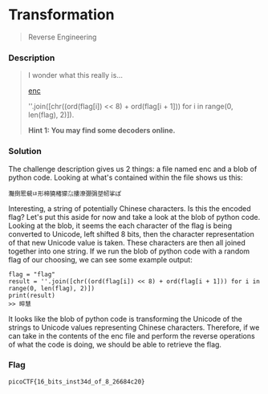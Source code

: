 # Transformation
> Reverse Engineering

### Description
> I wonder what this really is...
>
> [enc](https://mercury.picoctf.net/static/0d3145dafdc4fbcf01891912eb6c0968/enc)
>
> ''.join([chr((ord(flag[i]) << 8) + ord(flag[i + 1])) for i in range(0, len(flag), 2)]).
>
> **Hint 1: You may find some decoders online.**

### Solution
The challenge description gives us 2 things: a file named enc and a blob of python code. Looking at what's contained within the file shows us this:
```
灩捯䍔䙻ㄶ形楴獟楮獴㌴摟潦弸弲㘶㠴挲ぽ
```
Interesting, a string of potentially Chinese characters. Is this the encoded flag? Let's put this aside for now and take a look at the blob of python code. 
Looking at the blob, it seems the each character of the flag is being converted to Unicode, left shifted 8 bits, then the character representation of that new Unicode value is taken. These characters are then all joined together into one string.
If we run the blob of python code with a random flag of our choosing, we can see some example output:
```
flag = "flag"
result = ''.join([chr((ord(flag[i]) << 8) + ord(flag[i + 1])) for i in range(0, len(flag), 2)])
print(result)
>> 晬慧
```
It looks like the blob of python code is transforming the Unicode of the strings to Unicode values representing Chinese characters. Therefore, if we can take in the contents of the enc file and perform the reverse operations of what the code is doing, we should be able to retrieve the flag.

### Flag
`picoCTF{16_bits_inst34d_of_8_26684c20}`
